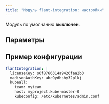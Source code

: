 ```yaml
---
title: "Модуль flant-integration: настройки"
---
```


Модуль по умолчанию **выключен**.

## Параметры

<!-- SCHEMA -->

## Пример конфигурации

```yaml
flantIntegration: |
  licenseKey: s6f8766314a9426faa2b3
  madisonAuthKey: abc9ydhshy32plkj
  kubeall:
    team: myteam
    host: myproject.kube-master-0
    kubeconfig: /etc/kubernetes/admin.conf
```
